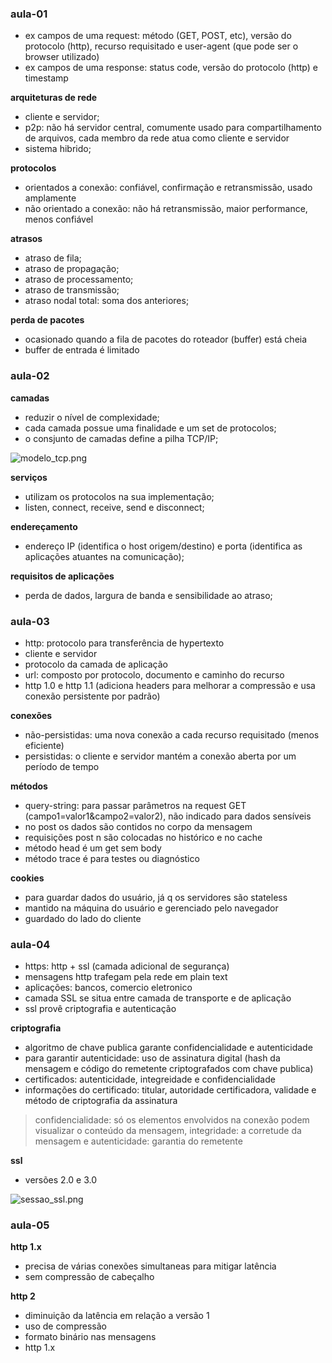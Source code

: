 ### aula-01

- ex campos de uma request: método (GET, POST, etc), versão do protocolo (http), recurso requisitado e user-agent (que pode ser o browser utilizado)
- ex campos de uma response: status code, versão do protocolo (http) e timestamp

**arquiteturas de rede**

- cliente e servidor;
- p2p: não há servidor central, comumente usado para compartilhamento de arquivos, cada membro da rede atua como cliente e servidor
- sistema hibrido;

**protocolos**

- orientados a conexão: confiável, confirmação e retransmissão, usado amplamente
- não orientado a conexão: não há retransmissão, maior performance, menos confiável

**atrasos**

- atraso de fila;
- atraso de propagação;
- atraso de processamento;
- atraso de transmissão;
- atraso nodal total: soma dos anteriores;

**perda de pacotes**

- ocasionado quando a fila de pacotes do roteador (buffer) está cheia
- buffer de entrada é limitado

### aula-02

**camadas**

- reduzir o nível de complexidade;
- cada camada possue uma finalidade e um set de protocolos;
- o consjunto de camadas define a pilha TCP/IP;

![modelo_tcp.png](path "modelo_tcp.png")

**serviços**

- utilizam os protocolos na sua implementação;
- listen, connect, receive, send e disconnect;

**endereçamento**

- endereço IP (identifica o host origem/destino) e porta (identifica as aplicações atuantes na comunicação);

**requisitos de aplicações**

- perda de dados, largura de banda e sensibilidade ao atraso;

### aula-03

- http: protocolo para transferência de hypertexto
- cliente e servidor
- protocolo da camada de aplicação
- url: composto por protocolo, documento e caminho do recurso
- http 1.0 e http 1.1 (adiciona headers para melhorar a compressão e usa conexão persistente por padrão)

**conexões**

- não-persistidas: uma nova conexão a cada recurso requisitado (menos eficiente)
- persistidas: o cliente e servidor mantém a conexão aberta por um período de tempo

**métodos**

- query-string: para passar parâmetros na request GET (campo1=valor1&campo2=valor2), não indicado para dados sensíveis
- no post os dados são contidos no corpo da mensagem
- requisições post n são colocadas no histórico e no cache
- método head é um get sem body
- método trace é para testes ou diagnóstico

**cookies**

- para guardar dados do usuário, já q os servidores são stateless
- mantido na máquina do usuário e gerenciado pelo navegador
- guardado do lado do cliente

### aula-04

- https: http + ssl (camada adicional de segurança)
- mensagens http trafegam pela rede em plain text
- aplicações: bancos, comercio eletronico
- camada SSL se situa entre camada de transporte e de aplicação
- ssl provê criptografia e autenticação

**criptografia**

- algoritmo de chave publica garante confidencialidade e autenticidade
- para garantir autenticidade: uso de assinatura digital (hash da mensagem e código do remetente criptografados com chave publica)
- certificados: autenticidade, integreidade e confidencialidade
- informações do certificado: titular, autoridade certificadora, validade e método de criptografia da assinatura

> confidencialidade: só os elementos envolvidos na conexão podem visualizar o conteúdo da mensagem,
> integridade: a corretude da mensagem e autenticidade: garantia do remetente

**ssl**

- versões 2.0 e 3.0

![sessao_ssl.png](path "opt title")

### aula-05

**http 1.x**

- precisa de várias conexões simultaneas para mitigar latência
- sem compressão de cabeçalho

**http 2**

- diminuição da latência em relação a versão 1
- uso de compressão
- formato binário nas mensagens
- http 1.x
